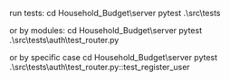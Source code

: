 run tests:
  cd Household_Budget\server
  pytest .\src\tests

or by modules:
  cd Household_Budget\server
  pytest .\src\tests\auth\test_router.py

or by specific case
  cd Household_Budget\server
  pytest .\src\tests\auth\test_router.py::test_register_user
